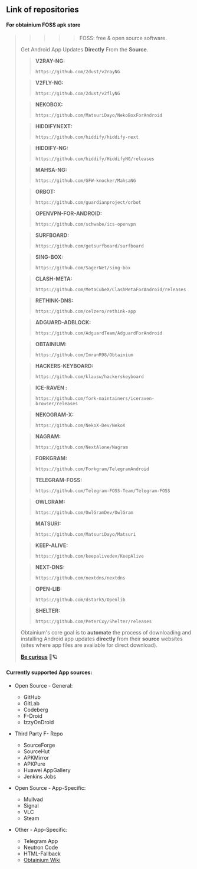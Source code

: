 ## Link of repositories 
#### For obtainium FOSS apk store 
>>>>> FOSS: free & open source software.
>
> Get Android App Updates **Directly** From the **Source**. 
>
>> **V2RAY-NG:**
>>
> >     https://github.com/2dust/v2rayNG
>  
> >   **V2FLY-NG:**
>>
> >     https://github.com/2dust/v2flyNG
>
> > **NEKOBOX:**
>>
> >     https://github.com/MatsuriDayo/NekoBoxForAndroid
>
> > **HIDDIFYNEXT:**
>>
> >     https://github.com/hiddify/hiddify-next
>
> > **HIDDIFY-NG:**
>>
> >     https://github.com/hiddify/HiddifyNG/releases
>
> > **MAHSA-NG:**
>>
> >     https://github.com/GFW-knocker/MahsaNG
>
> > **ORBOT:**
>>
> >     https://github.com/guardianproject/orbot
>
> > **OPENVPN-FOR-ANDROID:**
>>
> >     https://github.com/schwabe/ics-openvpn
>
>> **SURFBOARD:**
>>
> >     https://github.com/getsurfboard/surfboard
>
>> **SING-BOX:**
>>
> >     https://github.com/SagerNet/sing-box
>
>> **CLASH-META:**
>>
> >     https://github.com/MetaCubeX/ClashMetaForAndroid/releases
>  
>> **RETHINK-DNS:**
>>
> >     https://github.com/celzero/rethink-app
> 
>> **ADGUARD-ADBLOCK:**
>>
> >     https://github.com/AdguardTeam/AdguardForAndroid
>  
>> **OBTAINIUM:**
>>
> >     https://github.com/ImranR98/Obtainium
>  
>> **HACKERS-KEYBOARD:**
>>
> >     https://github.com/klausw/hackerskeyboard
>  
>> **ICE-RAVEN :**
>>
> >     https://github.com/fork-maintainers/iceraven-browser/releases
>  
>> **NEKOGRAM-X:**
>>
> >     https://github.com/NekoX-Dev/NekoX
>  
>> **NAGRAM:**
>>
> >     https://github.com/NextAlone/Nagram
>  
>> **FORKGRAM:**
>>
> >     https://github.com/Forkgram/TelegramAndroid
> 
>> **TELEGRAM-FOSS:**
>>
> >     https://github.com/Telegram-FOSS-Team/Telegram-FOSS
>  
>> **OWLGRAM:**
>>
> >     https://github.com/OwlGramDev/OwlGram
>  
>> **MATSURI:**
>>
> >     https://github.com/MatsuriDayo/Matsuri
>  
>> **KEEP-ALIVE:**
>>
> >     https://github.com/keepalivedev/KeepAlive
>  
>> **NEXT-DNS:**
>>
> >     https://github.com/nextdns/nextdns
>  
>> **OPEN-LIB:**
>>
> >     https://github.com/dstark5/Openlib
>
>> **SHELTER:**
>>
> >     https://github.com/PeterCxy/Shelter/releases
>
>
> Obtainium's core goal is to **automate** the process of downloading and installing Android app updates **directly** from their **source** websites (sites where app files are available for direct download).
>
>
>
> **[Be curious](https://t.me/F_NiREvil) 🤍🪐**



#### Currently supported App sources:

- Open Source - General:
   - GitHub
   - GitLab
   - Codeberg
   - F-Droid
   - IzzyOnDroid

 - Third Party F- Repo
    - SourceForge
    - SourceHut
   - APKMirror
   - APKPure
   - Huawei AppGallery
   - Jenkins Jobs

- Open Source - App-Specific:
   - Mullvad
   - Signal
   - VLC
   - Steam

- Other - App-Specific:
   - Telegram App
   - Neutron Code
   - HTML-Fallback
   - [Obtainium Wiki](https://github.com/ImranR98/Obtainium/wiki)
